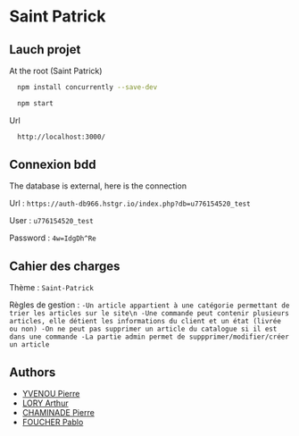 
# Saint Patrick



## Lauch projet

At the root (Saint Patrick)

```bash
  npm install concurrently --save-dev
```
```bash
  npm start
```
Url
```bash
  http://localhost:3000/
```

## Connexion bdd

The database is external, here is the connection

Url : `https://auth-db966.hstgr.io/index.php?db=u776154520_test`

User : `u776154520_test`

Password : `4w=IdgDh^Re`

## Cahier des charges

Thème : `Saint-Patrick`

Règles de gestion : 
`-Un article appartient à une catégorie permettant de trier les articles sur le site\n
-Une commande peut contenir plusieurs articles, elle détient les informations du client et un état (livrée ou non)
-On ne peut pas supprimer un article du catalogue si il est dans une commande
-La partie admin permet de suppprimer/modifier/créer un article`

## Authors

- [YVENOU Pierre]()
- [LORY Arthur]()
- [CHAMINADE Pierre]()
- [FOUCHER Pablo]()

